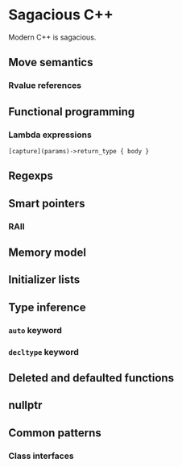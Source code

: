 # Sagacious C++

Modern C++ is sagacious.

## Move semantics
### Rvalue references
## Functional programming
### Lambda expressions

```
[capture](params)->return_type { body }
```

## Regexps
## Smart pointers
### RAII
## Memory model
## Initializer lists
## Type inference
### `auto` keyword
### `decltype` keyword
## Deleted and defaulted functions
## nullptr
## Common patterns
### Class interfaces
